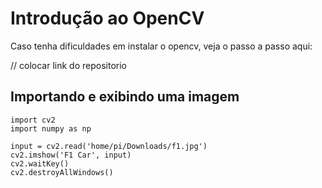 # Introdução ao OpenCV 

Caso tenha dificuldades em instalar o opencv, veja o passo a passo aqui:

// colocar link do repositorio

## Importando e exibindo uma imagem
  
    import cv2
    import numpy as np 

    input = cv2.read('home/pi/Downloads/f1.jpg')
    cv2.imshow('F1 Car', input)
    cv2.waitKey()
    cv2.destroyAllWindows()

